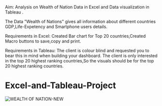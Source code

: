 

Aim: Analysis on Wealth of Nation Data in Excel and Data visualization in Tableau .

The Data "Wealth of Nations" gives all information about different countries GDP,Life-Expetency and Smartphone users details.

Requirements in Excel:  Created Bar chart for Top 20 countries,Created Macro buttons to save,copy and print. 

Requirements in Tableau: The client is colour blind and requested you to bear this in mind when building your dashboard. The client is only interested in the top 20 highest ranking countries,So the visuals should be for the top 20 highest ranking countries.


# Excel-and-Tableau-Project
![WEALTH OF NATION-NEW](https://user-images.githubusercontent.com/126981936/228840781-cb6b7f85-9788-41f5-ba36-36f25df77a7c.jpg)

